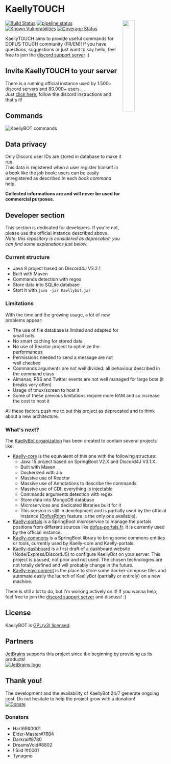 # KaellyTOUCH

<a href="https://discordapp.com/oauth2/authorize?&client_id=202916641414184960&scope=bot"><img align="right" src="https://i.imgur.com/9R9HLqa.png" width=27%></a>

[![Build Status](https://travis-ci.org/Kaysoro/KaellyBot.svg?branch=DevTouch)](https://travis-ci.org/Kaysoro/KaellyBot)
[![pipeline status](https://gitlab.com/Kaysoro/KaellyBot/badges/master/pipeline.svg)](https://gitlab.com/Kaysoro/KaellyBot/commits/master)
[![Known Vulnerabilities](https://snyk.io/test/github/kaysoro/kaellybot/badge.svg?targetFile=pom.xml)](https://snyk.io/test/github/kaysoro/kaellybot?targetFile=pom.xml)
[![Coverage Status](https://coveralls.io/repos/github/Kaysoro/KaellyBot/badge.svg?branch=DevTouch)](https://coveralls.io/github/Kaysoro/KaellyBot?branch=DevTouch)

KaellyTOUCH aims to provide useful commands for DOFUS TOUCH community (FR/EN)! If you have questions, suggestions or just want to say hello, feel free to join the [discord support server](https://discord.gg/CyJCFDk) :)

## Invite KaellyTOUCH to your server
There is a running official instance used by 1.500+ discord servers and 80.000+ users.  
Just [click here](https://discordapp.com/oauth2/authorize?&client_id=393925392618094612&scope=bot), follow the discord instructions and that's it!

## Commands
![KaellyBOT commands](https://i.imgur.com/HAf48nE.png "KaellyTOUCH commands")

## Data privacy
Only Discord user IDs are stored in database to make it run.  
This data is registered when a user register himself in a book like the job book; users can be easily unregistered as described in each *book command* help.

**Collected informations are and will never be used for commercial purposes.**

## Developer section
This section is dedicated for developers. If you're not, please use the official instance described above.  
*Note: this repository is considered as deprecated: you can find some explanations just below.*

### Current structure
- Java 8 project based on Discord4J V3.2.1
- Built with Maven
- Commands detection with regex
- Store data into SQLite database
- Start it with `java -jar Kaellybot.jar`

### Limitations
With the time and the growing usage, a lot of new problems appear:
- The use of file database is limited and adapted for small bots
- No smart caching for stored data
- No use of Reactor project to optimize the performances
- Permissions needed to send a message are not well checked
- Commands arguments are not well divided: all behaviour described in the command class
- Almanax, RSS and Twitter events are not well managed for large bots (it breaks very often)
- Usage of tmux/screen to host it
- Some of these previous limitations require more RAM and so increase the cost to host it

All these factors push me to put this project as deprecated and to think about a new architecture.

### What's next?
The [KaellyBot organization](https://github.com/KaellyBot/) has been created to contain several projects like:
- [Kaelly-core](https://github.com/KaellyBot/Kaelly-core) is the equivalent of this one with the following structure:
    - Java 15 project based on SpringBoot V2.X and Discord4J V3.1.X.
    - Built with Maven
    - Dockerized with Jib
    - Massive use of Reactor
    - Massive use of Annotations to describe the commands
    - Massive use of CDI: everything is injectable
    - Commands arguments detection with regex
    - Store data into MongoDB database
    - Microservices and dedicated libraries built for it
    - This version is still in development and is partially used by the official instance ([DofusRoom](https://www.dofusroom.com/) feature is the only one available).
- [Kaelly-portals](https://github.com/KaellyBot/Kaelly-portals) is a SpringBoot microservice to manage the portals positions from different sources like [dofus-portals.fr](https://dofus-portals.fr/). It is currently used by the official instance.
- [Kaelly-commons](https://github.com/KaellyBot/Kaelly-commons) is a SpringBoot library to bring some commons entities or tools, currently used by Kaelly-core and Kaelly-portals.
- [Kaelly-dashboard](https://github.com/KaellyBot/Kaelly-dashboard) is a first draft of a dashboard website (Node/Express/DiscordJS) to configure KaellyBot on your server. This project is paused, not prior and not used. The chosen technologies are not totally defined and will probably change in the future.
- [Kaelly-environment](https://github.com/KaellyBot/Kaelly-environment) is the place to store some docker-compose files and automate easily the launch of KaellyBot (partially or entirely) on a new machine.

There is still a lot to do, but I'm working actively on it! If you wanna help, feel free to join the [discord support server](https://discord.gg/CyJCFDk) and discuss! :)

## License
KaellyBOT is [GPL(v3) licensed](./LICENSE).

## Partners
[JetBrains](https://www.jetbrains.com/?from=KaellyBot) supports this project since the beginning by providing us its products!  
[![JetBrains logo](https://upload.wikimedia.org/wikipedia/commons/thumb/1/1a/JetBrains_Logo_2016.svg/100px-JetBrains_Logo_2016.svg.png)](https://www.jetbrains.com/?from=KaellyBot)

## Thank you!
The development and the availability of KaellyBot 24/7 generate ongoing cost. Do not hesitate to help the project grow with a donation!   
[![Donate](https://www.paypalobjects.com/en_US/FR/i/btn/btn_donateCC_LG.gif)](https://www.paypal.me/kaysoro)

### Donators
- Hart69#0001
- Elder-Master#7684
- Darkrai#8780
- DreamsVoid#8802
- ! Siid !#0001
- Tynagmo